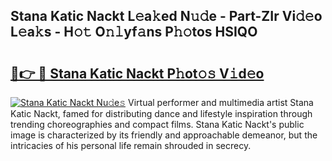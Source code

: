 ## Stana Katic Nackt L𝚎a𝚔ed N𝚞𝚍e - Part-ZIr Vi𝚍𝚎o L𝚎a𝚔s - H𝚘𝚝 O𝚗𝚕yf𝚊ns P𝚑𝚘tos HSIQO

# <h2><a href="http://kf8d3v.oniu.top/?m=Stana+Katic+Nackt">🔗👉 🔴 Stana Katic Nackt P𝚑ot𝚘𝚜 V𝚒d𝚎o</a></h2>

[![Stana Katic Nackt Nu𝚍e𝚜](https://i.imgur.com/0qMVB7G.gif)](http://kf8d3v.oniu.top/?m=Stana+Katic+Nackt)
Virtual performer and multimedia artist Stana Katic Nackt, famed for distributing dance and lifestyle inspiration through trending choreographies and compact films. Stana Katic Nackt's public image is characterized by its friendly and approachable demeanor, but the intricacies of his personal life remain shrouded in secrecy.  
